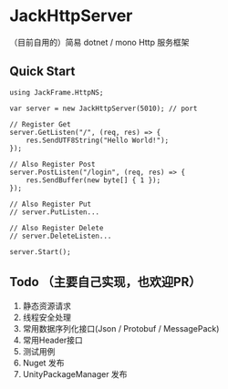 # JackHttpServer
（目前自用的）简易 dotnet / mono Http 服务框架

## Quick Start
```
using JackFrame.HttpNS;

var server = new JackHttpServer(5010); // port

// Register Get
server.GetListen("/", (req, res) => {
    res.SendUTF8String("Hello World!");
});

// Also Register Post
server.PostListen("/login", (req, res) => {
    res.SendBuffer(new byte[] { 1 });
});

// Also Register Put
// server.PutListen...

// Also Register Delete
// server.DeleteListen...

server.Start();
```

## Todo （主要自己实现，也欢迎PR）
1. 静态资源请求
2. 线程安全处理
3. 常用数据序列化接口(Json / Protobuf / MessagePack)
4. 常用Header接口
5. 测试用例
6. Nuget 发布
6. UnityPackageManager 发布
